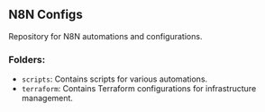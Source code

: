 ## N8N Configs

Repository for N8N automations and configurations.

### Folders:
- `scripts`: Contains scripts for various automations.
- `terraform`: Contains Terraform configurations for infrastructure management.